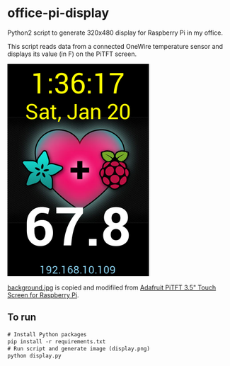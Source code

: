 # office-pi-display

Python2 script to generate 320x480 display for Raspberry Pi in my office.

This script reads data from a connected OneWire temperature sensor and displays its value (in F) on the PiTFT screen.

![Sample generated image](display.png)

[background.jpg](http://adafruit-download.s3.amazonaws.com/adapiluv320x240.jpg) is copied and modifiled from [Adafruit PiTFT 3.5" Touch Screen for Raspberry Pi](https://learn.adafruit.com/adafruit-pitft-3-dot-5-touch-screen-for-raspberry-pi/displaying-images).

## To run
```
# Install Python packages
pip install -r requirements.txt
# Run script and generate image (display.png)
python display.py
```
